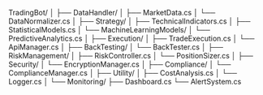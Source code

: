 ﻿TradingBot/
│
├── DataHandler/
│   ├── MarketData.cs
│   └── DataNormalizer.cs
│
├── Strategy/
│   ├── TechnicalIndicators.cs
│   ├── StatisticalModels.cs
│   └── MachineLearningModels/
│       └── PredictiveAnalytics.cs
│
├── Execution/
│   ├── TradeExecution.cs
│   └── ApiManager.cs
│
├── BackTesting/
│   └── BackTester.cs
│
├── RiskManagement/
│   ├── RiskController.cs
│   └── PositionSizer.cs
│
├── Security/
│   └── EncryptionManager.cs
│
├── Compliance/
│   └── ComplianceManager.cs
│
├── Utility/
│   ├── CostAnalysis.cs
│   └── Logger.cs
│
└── Monitoring/
    ├── Dashboard.cs
    └── AlertSystem.cs
